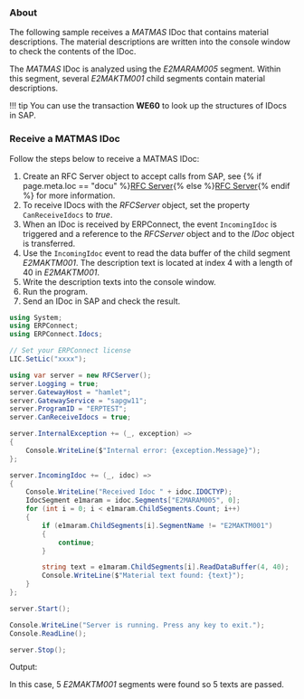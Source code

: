 
### About

The following sample receives a *MATMAS* IDoc that contains material descriptions. 
The material descriptions are written into the console window to check the contents of the IDoc. 
 
The *MATMAS* IDoc is analyzed using the *E2MARAM005* segment. 
Within this segment, several *E2MAKTM001* child segments contain material descriptions.

!!! tip
    You can use the transaction **WE60** to look up the structures of IDocs in SAP.


### Receive a MATMAS IDoc

Follow the steps below to receive a MATMAS IDoc:

1. Create an RFC Server object to accept calls from SAP, see {% if page.meta.loc == "docu" %}[RFC Server](../rfc-server/create-rfc-functions.md){% else %}[RFC Server](../documentation/rfc-server/create-rfc-functions.md){% endif %} for more information.
2. To receive IDocs with the *RFCServer* object, set the property `CanReceiveIdocs` to *true*.<br>
3. When an IDoc is received by ERPConnect, the event `IncomingIdoc` is triggered and a reference to the *RFCServer* object and to the *IDoc* object is transferred. 
4. Use the `IncomingIdoc` event to read the data buffer of the child segment *E2MAKTM001*. 
The description text is located at index 4 with a length of 40 in *E2MAKTM001*. <br>
5. Write the description texts into the console window.
6. Run the program.
7. Send an IDoc in SAP and check the result. 

```csharp linenums="1" title="Receive a MATMAS IDoc"
using System;
using ERPConnect;
using ERPConnect.Idocs;

// Set your ERPConnect license
LIC.SetLic("xxxx");

using var server = new RFCServer();
server.Logging = true;
server.GatewayHost = "hamlet";
server.GatewayService = "sapgw11";
server.ProgramID = "ERPTEST";
server.CanReceiveIdocs = true;

server.InternalException += (_, exception) =>
{
    Console.WriteLine($"Internal error: {exception.Message}");
};

server.IncomingIdoc += (_, idoc) =>
{
    Console.WriteLine("Received Idoc " + idoc.IDOCTYP);
    IdocSegment e1maram = idoc.Segments["E2MARAM005", 0];
    for (int i = 0; i < e1maram.ChildSegments.Count; i++)
    {
        if (e1maram.ChildSegments[i].SegmentName != "E2MAKTM001")
        {
            continue;
        }

        string text = e1maram.ChildSegments[i].ReadDataBuffer(4, 40);
        Console.WriteLine($"Material text found: {text}");
    }
};

server.Start();

Console.WriteLine("Server is running. Press any key to exit.");
Console.ReadLine();

server.Stop();
```


Output:

In this case, 5 *E2MAKTM001* segments were found so 5 texts are passed.
